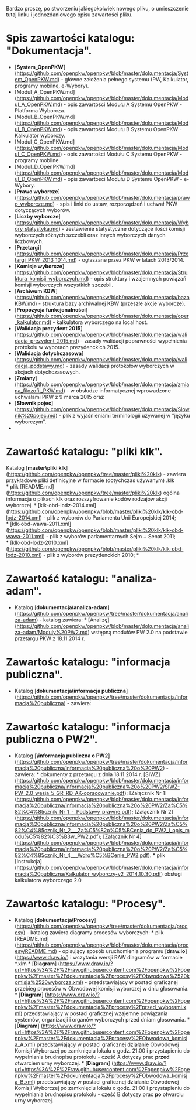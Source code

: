 Bardzo proszę, po stworzeniu jakiegokolwiek nowego pliku, o umieszczenie tutaj linku i jednozdaniowego opisu zawartości pliku.


# Spis zawartości katalogu: "Dokumentacja".

   * [**System_OpenPKW**] (https://github.com/openpkw/openpkw/blob/master/dokumentacja/System_OpenPKW.md) - główne założenia pełnego systemu (PW, Kalkulator, programy mobilne, e-Wybory).
   * [Modul_A_OpenPKW.md] (https://github.com/openpkw/openpkw/blob/master/dokumentacja/Modul_A_OpenPKW.md) - opis zawartości Modułu A Systemu OpenPKW - Platforma Wyborcza.
   * [Modul_B_OpenPKW.md] (https://github.com/openpkw/openpkw/blob/master/dokumentacja/Modul_B_OpenPKW.md) - opis zawartości Modułu B Systemu OpenPKW - Kalkulator wyborczy.
   * [Modul_C_OpenPKW.md] (https://github.com/openpkw/openpkw/blob/master/dokumentacja/Modul_C_OpenPKW.md) - opis zawartości Modułu C Systemu OpenPKW - programy mobilne.
   * [Modul_D_OpenPKW.md] (https://github.com/openpkw/openpkw/blob/master/dokumentacja/Modul_D_OpenPKW.md) - opis zawartości Modułu D Systemu OpenPKW - e-Wybory.
   * [**Prawo wyborcze**] (https://github.com/openpkw/openpkw/blob/master/dokumentacja/prawo_wyborcze.md) - spis i linki do ustaw, rozporządzeń i uchwał PKW dotyczących wyborów.
   * [**Liczby wyborcze**] (https://github.com/openpkw/openpkw/blob/master/dokumentacja/Wybory_statystyka.md) - zestawienie statystyczne dotyczące ilości komisji wyborczych różnych szczebli oraz innych wyborczych danych liczbowych.
   * [**Przetargi**] (https://github.com/openpkw/openpkw/blob/master/dokumentacja/Przetargi_PKW_2013_1014.md) - ogłaszane przez PKW w latach 2013/2014.
   * [**Komisje wyborcze**] (https://github.com/openpkw/openpkw/blob/master/dokumentacja/Struktura_komisji_wyborczych.md) - opis struktury i wzajemnych powiązań komisji wyborczych wszystkich szczebli.
   * [**Archiwum KBW**] (https://github.com/openpkw/openpkw/blob/master/dokumentacja/bazaKBW.md) - struktura bazy archiwalnej KBW (przeszłe akcje wyborcze).
   * [**Propozycja funkcjonalności**] (https://github.com/openpkw/openpkw/blob/master/dokumentacja/oper_kalkulator.md) - kalkulatora wyborczego na local host.
   * [**Walidacja prezydent 2015**] (https://github.com/openpkw/openpkw/blob/master/dokumentacja/walidacja_prezydent_2015.md) - zasady walidacji poprawności wypełnienia protokołu w wyborach prezydenckich 2015.
   * [**Walidacja dotychczasowa**] (https://github.com/openpkw/openpkw/blob/master/dokumentacja/walidacja_podstawy.md) - zasady walidacji protokołów wyborczych w akcjach dotychczasowych.
   * [**Zmiany**] (https://github.com/openpkw/openpkw/blob/master/dokumentacja/zmiana_filozofii_PKW.md) - w obsłudze informatycznej wprowadzone uchwałami PKW z 9 marca 2015 oraz
   * [**Słownik pojec**] (https://github.com/openpkw/openpkw/blob/master/dokumentacja/Slownik%20pojec.md) - plik z wyjaśnieniami terminologii używanej w "języku wyborczym".  
   *   


# Zawartość katalogu: "pliki klk".

Katalog [**master\pliki klk**] (https://github.com/openpkw/openpkw/tree/master/pliki%20klk) - zawiera przykładowe pliki definicyjne w formacie (dotychczas używanym) .klk  
    *  plik [README.md] (https://github.com/openpkw/openpkw/tree/master/pliki%20klk) ogólna informacja o plikach klk oraz rozszyfrowanie kodów rodzajów akcji wyborczej.
    *  [klk-obd-lodz-2014.xml] (https://github.com/openpkw/openpkw/blob/master/pliki%20klk/klk-obd-lodz-2014.xml) - plik z wyborów do Parlamentu Unii Europejskiej 2014;  
    *  [klk-obd-wawa-2011.xml] (https://github.com/openpkw/openpkw/blob/master/pliki%20klk/klk-obd-wawa-2011.xml) - plik z wyborów parlamentarnych Sejm + Senat 2011;  
    *  [klk-obd-lodz-2010.xml] (https://github.com/openpkw/openpkw/blob/master/pliki%20klk/klk-obd-lodz-2010.xml) - plik z wyborów prezydenckich 2010;
    *  

# Zawartość katalogu: "analiza-adam".

   * Katalog [**dokumentacja\analiza-adam**] (https://github.com/openpkw/openpkw/tree/master/dokumentacja/analiza-adam) - katalog zawiera:
    * [Analizę] (https://github.com/openpkw/openpkw/blob/master/dokumentacja/analiza-adam/Moduly%20PW2.md) wstępną modułów PW 2.0 na podstawie przetargu PKW z 18.11.2014 r.  

# Zawartośc katalogu: "informacja publiczna".

   * Katalog [**dokumentacja\informacja publiczna**] (https://github.com/openpkw/openpkw/tree/master/dokumentacja/informacja%20publiczna) - zawiera:

# Zawartośc katalogu: "informacja publiczna o PW2".

   * Katalog [**\informacja publiczna o PW2**] (https://github.com/openpkw/openpkw/tree/master/dokumentacja/informacja%20publiczna/informacja%20publiczna%20o%20PW2) - zawiera:
    * dokumenty z przetargu z dnia 18.11.2014 r. [SIWZ] (https://github.com/openpkw/openpkw/blob/master/dokumentacja/informacja%20publiczna/informacja%20publiczna%20o%20PW2/SIWZ-PW_2.0_wesja_5_GR_RD_AK-opracowanie.pdf); [Załącznik Nr 1] (https://github.com/openpkw/openpkw/blob/master/dokumentacja/informacja%20publiczna/informacja%20publiczna%20o%20PW2/Za%C5%82%C4%85cznik_Nr_1_-_Podstawy_prawne.pdf); [Załącznik Nr 2] (https://github.com/openpkw/openpkw/blob/master/dokumentacja/informacja%20publiczna/informacja%20publiczna%20o%20PW2/Za%C5%82%C4%85cznik_Nr_2___Za%C5%82o%C5%BCenia_do_PW2_i_opis_modu%C5%82%C3%B3w_PW2.pdf); [Załącznik Nr 4] (https://github.com/openpkw/openpkw/blob/master/dokumentacja/informacja%20publiczna/informacja%20publiczna%20o%20PW2/Za%C5%82%C4%85cznik_Nr_4___Wdro%C5%BCenie_PW2.pdf).
    * plik [Instrukcja] (https://github.com/openpkw/openpkw/blob/master/dokumentacja/informacja%20publiczna/Kalkulator_wyborczy-v2_2014.10.30.pdf) obsługi kalkulatora wyborczego 2.0  

# Zawartośc katalogu: "Procesy".

   * Katalog [**dokumentacja\Procesy**] (https://github.com/openpkw/openpkw/tree/master/dokumentacja/procesy) - katalog zawiera diagramy procesów wyborczych:
    * plik [README.md] (https://github.com/openpkw/openpkw/blob/master/dokumentacja/procesy/README.md) - opisujący sposób uruchomienia programu [**draw.io**] (https://www.draw.io/) i wczytania wersji RAW diagramów w formacie *.xlm
    * [**Diagram**] (https://www.draw.io/?url=https%3A%2F%2Fraw.githubusercontent.com%2Fopenpkw%2Fopenpkw%2Fmaster%2Fdokumentacja%2Fprocesy%2FObwodowa%2520komisja%2520wyborcza.xml) - przedstawiający w postaci graficznej przebieg procesów w Obwodowej komisji wyborczej w dniu głosowania.
    * [**Diagram**] (https://www.draw.io/?url=https%3A%2F%2Fraw.githubusercontent.com%2Fopenpkw%2Fopenpkw%2Fmaster%2Fdokumentacja%2Fprocesy%2Fprzed_wyborami.xml) przedstawiający w postaci graficznej wzajemne powiązania systemów, organizacji i organów wyborczych przed dniam głosowania.
    * [**Diagram**] (https://www.draw.io/?url=https%3A%2F%2Fraw.githubusercontent.com%2Fopenpkw%2Fopenpkw%2Fmaster%2Fdokumentacja%2Fprocesy%2FObwodowa_komisja_A.xml) przedstawiający w postaci graficznej działanie Obwodowej Komisji Wyborczej po zamknięciu lokalu o godz. 21:00 i przystapieniu do wypełniania brudnopisu protokołu - cześć A dotyczy prac **przed** otwarciem urny wyborczej. 
    * [**Diagram**] (https://www.draw.io/?url=https%3A%2F%2Fraw.githubusercontent.com%2Fopenpkw%2Fopenpkw%2Fmaster%2Fdokumentacja%2Fprocesy%2FObwodowa_komisja_B.xml) przedstawiający w postaci graficznej działanie Obwodowej Komisji Wyborczej po zamknięciu lokalu o godz. 21:00 i przystapieniu do wypełniania brudnopisu protokołu - cześć B dotyczy prac **po** otwarciu urny wyborczej.

